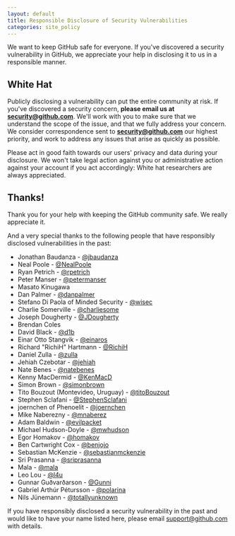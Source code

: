 ```yaml
---
layout: default
title: Responsible Disclosure of Security Vulnerabilities
categories: site_policy
---
```


We want to keep GitHub safe for everyone. If you've discovered a security
vulnerability in GitHub, we appreciate your help in disclosing it to us in a
responsible manner.

## White Hat

Publicly disclosing a vulnerability can put the entire community at risk. If
you've discovered a security concern, **please email us at
[security@github.com](mailto:security@github.com)**. We'll work with you to
make sure that we understand the scope of the issue, and that we fully address
your concern. We consider correspondence sent to
**[security@github.com](mailto:security@github.com)** our highest priority, and
work to address any issues that arise as quickly as possible.

Please act in good faith towards our users' privacy and data during your
disclosure. We won't take legal action against you or administrative action
against your account if you act accordingly: White hat researchers are always
appreciated.

## Thanks!

Thank you for your help with keeping the GitHub community safe. We really
appreciate it.

And a very special thanks to the following people that have responsibly
disclosed vulnerabilities in the past:

* Jonathan Baudanza - [@jbaudanza](https://github.com/jbaudanza)
* Neal Poole - [@NealPoole](https://github.com/NealPoole)
* Ryan Petrich - [@rpetrich](https://github.com/rpetrich)
* Peter Manser - [@petermanser](https://github.com/petermanser)
* Masato Kinugawa
* Dan Palmer - [@danpalmer](https://github.com/danpalmer)
* Stefano Di Paola of Minded Security - [@wisec](https://github.com/wisec)
* Charlie Somerville - [@charliesome](https://github.com/charliesome)
* Joseph Dougherty - [@JDougherty](https://github.com/JDougherty)
* Brendan Coles
* David Black - [@d1b](https://github.com/d1b)
* Einar Otto Stangvik - [@einaros](https://github.com/einaros)
* Richard "RichiH" Hartmann - [@RichiH](https://github.com/RichiH)
* Daniel Zulla - [@zulla](https://github.com/zulla)
* Jehiah Czebotar - [@jehiah](https://github.com/jehiah)
* Nate Benes - [@natebenes](https://github.com/natebenes)
* Kenny MacDermid - [@KenMacD](https://github.com/KenMacD)
* Simon Brown - [@simonbrown](https://github.com/simonbrown)
* Tito Bouzout (Montevideo, Uruguay) - [@titoBouzout](https://github.com/titoBouzout)
* Stephen Sclafani - [@StephenSclafani](https://github.com/StephenSclafani)
* joernchen of Phenoelit - [@joernchen](https://github.com/joernchen)
* Mike Naberezny - [@mnaberez](https://github.com/mnaberez)
* Adam Baldwin - [@evilpacket](https://github.com/evilpacket)
* Michael Hudson-Doyle - [@mwhudson](https://github.com/mwhudson)
* Egor Homakov - [@homakov](https://github.com/homakov)
* Ben Cartwright Cox - [@benjojo](https://github.com/benjojo)
* Sebastian McKenzie - [@sebastianmckenzie](https://github.com/sebastianmckenzie)
* Sri Prasanna - [@sriprasanna](https://github.com/sriprasanna)
* Mala - [@mala](https://github.com/mala)
* Leo Lou - [@l4u](https://github.com/l4u)
* Gunnar Guðvarðarson - [@Gunni](https://github.com/Gunni)
* Gabríel Arthúr Pétursson - [@polarina](https://github.com/polarina)
* Nils Jünemann - [@totallyunknown](https://github.com/totallyunknown)

If you have responsibly disclosed a security vulnerability in the past and
would like to have your name listed here, please email support@github.com with
details.
